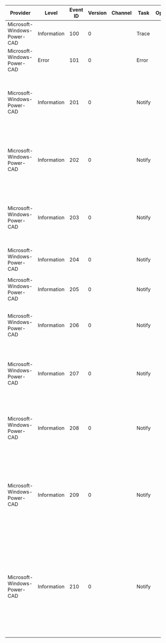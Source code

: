 Provider                     |  Level        |  Event ID  |  Version  |  Channel  |  Task    |  Opcode  |  Keyword  |  Message
-----------------------------|---------------|------------|-----------|-----------|----------|----------|-----------|---------------------------------------------------------------------------------------------------------------------------------------------------------------------------------------------------------------------------------------------------------------------------------------------------------------------------------
Microsoft-Windows-Power-CAD  |  Information  |  100       |  0        |           |  Trace   |          |  Trace    |  CAD: {Message}
Microsoft-Windows-Power-CAD  |  Error        |  101       |  0        |           |  Error   |          |  Error    |  CAD: Internal Error Occurred in Function {Function} Line {Line}. Error Code is {ErrorCode}
Microsoft-Windows-Power-CAD  |  Information  |  201       |  0        |           |  Notify  |          |  Notify   |  CAD: Notifying Battery Driver    - Id:{PowerSourceId} MaxCurrent:{MaxChargeCurrent} Info:{PowerSourceInformation} Status:{PowerSourceStatus} ChargerId:{ChargerId}
Microsoft-Windows-Power-CAD  |  Information  |  202       |  0        |           |  Notify  |          |  Notify   |  CAD: Power Source Update Call    - Id:{PowerSourceId} MaxCurrent:{MaxChargeCurrent} Info:{PowerSourceInformation} Status:{PowerSourceStatus} ChargerId:{ChargerId}
Microsoft-Windows-Power-CAD  |  Information  |  203       |  0        |           |  Notify  |          |  Notify   |  CAD: Start Charging IOCTL Call   - Id:{PowerSourceId} MaxCurrent:{MaxChargeCurrent} Info:{PowerSourceInformation} Status:{PowerSourceStatus} ChargerId:{ChargerId}
Microsoft-Windows-Power-CAD  |  Information  |  204       |  0        |           |  Notify  |          |  Notify   |  CAD: Stop Charging IOCTL Call    - Id:{PowerSourceId}
Microsoft-Windows-Power-CAD  |  Information  |  205       |  0        |           |  Notify  |          |  Notify   |  CAD: Source Change Notification  - Id:{PowerSourceId} SourceOnline:{SourceOnline}
Microsoft-Windows-Power-CAD  |  Information  |  206       |  0        |           |  Notify  |          |  Notify   |  CAD: Battery Status              - Capacity:{Capacity} FullChargedCapacity:{FullChargedCapacity} Voltage:{Voltage} Rate:{Rate}
Microsoft-Windows-Power-CAD  |  Information  |  207       |  0        |           |  Notify  |          |  Notify   |  CAD-BAT: Notify Generic Charger Status       - Size:{Size} BatteryTag:{BatteryTag} InformationLevel:{InformationLevel} ChargingSourceType:{ChargingSourceType} VaData:{VaData}
Microsoft-Windows-Power-CAD  |  Information  |  208       |  0        |           |  Notify  |          |  Notify   |  CAD-BAT: Notify Charger Status Result        - BatteryTag:{BatteryTag} InformationLevel:{InformationLevel} ChargingSourceType:{ChargingSourceType} Status:{Status}
Microsoft-Windows-Power-CAD  |  Information  |  209       |  0        |           |  Notify  |          |  Notify   |  USB-CAD: Power Source Update Usb             - PowerSourceId:{PowerSourceId} Version:{Version} Flags:{Flags} MaxCurrent:{MaxCurrent} Voltage:{Voltage} PortType:{PortType} PortId:{PortId} PowerSourceInformation:{PowerSourceInformation} OemCharger:{OemCharger}
Microsoft-Windows-Power-CAD  |  Information  |  210       |  0        |           |  Notify  |          |  Notify   |  CAD-BAT: Notify Usb Charger Status           - Size:{Size} BatteryTag:{BatteryTag} InformationLevel:{InformationLevel} ChargingSourceType:{ChargingSourceType} Reserved:{Reserved} Flags:{Flags} MaxCurrent:{MaxCurrent} Voltage:{Voltage} PortType:{PortType} PortId:{Size}0 PowerSourceInformation:{Size}1 OemCharger:{Size}2